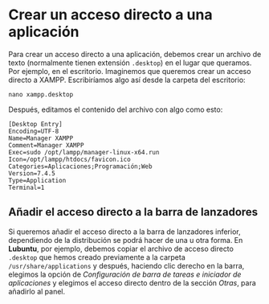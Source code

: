 # Crear un acceso directo a una aplicación

Para crear un acceso directo a una aplicación, debemos crear un archivo de texto (normalmente tienen extensión `.desktop`) en el lugar que queramos. Por ejemplo, en el escritorio. Imaginemos que queremos crear un acceso directo a XAMPP. Escribiríamos algo así desde la carpeta del escritorio:

```
nano xampp.desktop
```

Después, editamos el contenido del archivo con algo como esto:

```
[Desktop Entry]
Encoding=UTF-8
Name=Manager XAMPP
Comment=Manager XAMPP
Exec=sudo /opt/lampp/manager-linux-x64.run
Icon=/opt/lampp/htdocs/favicon.ico
Categories=Aplicaciones;Programación;Web
Version=7.4.5
Type=Application
Terminal=1
```

## Añadir el acceso directo a la barra de lanzadores

Si queremos añadir el acceso directo a la barra de lanzadores inferior, dependiendo de la distribución se podrá hacer de una u otra forma. En **Lubuntu**, por ejemplo, debemos copiar el archivo de acceso directo `.desktop` que hemos creado previamente a la carpeta `/usr/share/applications` y después, haciendo clic derecho en la barra, elegimos la opción de *Configuración de barra de tareas e iniciador de aplicaciones* y elegimos el acceso directo dentro de la sección *Otras*, para añadirlo al panel.
